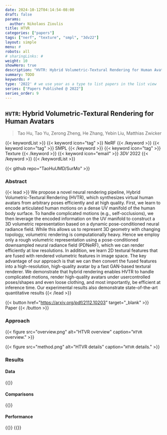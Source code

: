 ```yaml
---
date: 2024-10-12T04:14:54-08:00
draft: false
params:
  author: Nikolaos Zioulis
title: HTVR
categories: ["papers"]
tags: ["nerf", "texture", "smpl", "3dv22"]
layout: simple
menu: #
robots: all
# sharingLinks: #
weight: 10
showHero: true
description: "HVTR: Hybrid Volumetric-Textural Rendering for Human Avatars"
summary: TODO
keywords: #
type: '2022' # we use year as a type to list papers in the list view
series: ["Papers Published @ 2022"]
series_order: 9
---
```


## `HVTR`: Hybrid Volumetric-Textural Rendering for Human Avatars

> Tao Hu, Tao Yu, Zerong Zheng, He Zhang, Yebin Liu, Matthias Zwicker

{{< keywordList >}}
{{< keyword icon="tag" >}} NeRF {{< /keyword >}}
{{< keyword icon="tag" >}} SMPL {{< /keyword >}}
{{< keyword icon="tag" >}} Texture {{< /keyword >}}
{{< keyword icon="email" >}} *3DV* 2022 {{< /keyword >}}
{{< /keywordList >}}

{{< github repo="TaoHuUMD/SurMo" >}}

### Abstract
{{< lead >}}
We propose a novel neural rendering pipeline, Hybrid Volumetric-Textural Rendering (HVTR), which synthesizes virtual human avatars from arbitrary poses efficiently and at high quality. First, we learn to encode articulated human motions on a dense UV manifold of the human body surface. To handle complicated motions (e.g., self-occlusions), we then leverage the encoded information on the UV manifold to construct a 3D volumetric representation based on a dynamic pose-conditioned neural radiance field. While this allows us to represent 3D geometry with changing topology, volumetric rendering is computationally heavy. Hence we employ only a rough volumetric representation using a pose-conditioned downsampled neural radiance field (PDNeRF), which we can render efficiently at low resolutions. In addition, we learn 2D textural features that are fused with rendered volumetric features in image space. The key advantage of our approach is that we can then convert the fused features into a high-resolution, high-quality avatar by a fast GAN-based textural renderer. We demonstrate that hybrid rendering enables HVTR to handle complicated motions, render high-quality avatars under usercontrolled poses/shapes and even loose clothing, and most importantly, be efficient at inference time. Our experimental results also demonstrate state-of-the-art quantitative results
{{< /lead >}}

{{< button href="https://arxiv.org/pdf/2112.10203" target="_blank" >}}
Paper
{{< /button >}}

### Approach

{{< figure
    src="overview.png"
    alt="HTVR overview"
    caption="`HTVR` overview."
    >}}

{{< figure
    src="method.png"
    alt="HTVR details"
    caption="`HTVR` details."
    >}}

### Results

#### Data
{{<badge label="test" message="ZJU_MOCAP" color="yellowgreen" logo="github" link="https://github.com/zju3dv/neuralbody/blob/master/INSTALL.md#zju-mocap-dataset" target="_blank">}}

#### Comparisons
{{<badge label="body--NeRF" message="NeuralBody" color="coral" logo="github" link="https://github.com/zju3dv/neuralbody" target="_blank">}}

#### Performance
{{<badge label="train" message="40h" color="informational" logo="link" >}}
{{<badge label="train" message="P6000" color="informational" logo="link" >}}
